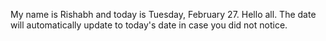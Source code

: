 My name is Rishabh and today is Tuesday, February 27. Hello all. The date will automatically update to today's date in case you did not notice.
